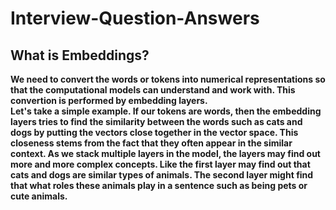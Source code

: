 # Interview-Question-Answers

<h2>What is Embeddings?</h2>
<strong>
  We need to convert the words or tokens into numerical representations so that the computational models can understand and work with. This convertion is performed by embedding layers.</br>
  Let's take a simple example. If our tokens are words, then the embedding layers tries to find the similarity  between the words such as cats and dogs by putting the vectors close together in the vector space. This closeness stems from the fact that they often appear in the similar context. As we stack multiple layers in the model, the layers may find out more and more complex concepts. Like the first layer may find out that cats and dogs are similar types of animals. The second layer might find that what roles these animals play in a sentence such as being pets or cute animals.  
</strong>
